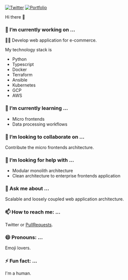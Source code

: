 [![Twitter](https://img.shields.io/twitter/follow/silver_birder?style=social)](https://twitter.com/Silver_birder)
[![Portfolio](https://img.shields.io/badge/portfolio-silverbirder-brightgreen)](https://silver-birder.github.io/)

Hi there 👋

### 🔭 I’m currently working on ...
👨‍💻 Develop web application for e-commerce. 

My technology stack is 
* Python
* Typescript
* Docker
* Terraform
* Ansible
* Kubernetes
* GCP
* AWS

### 🌱 I’m currently learning ...
* Micro frontends
* Data processing workflows

### 👯 I’m looking to collaborate on ...
Contribute the micro frontends architecture.

### 🤔 I’m looking for help with ...
* Modular monolith architecture
* Clean architecture to enterprise frontends application

### 💬 Ask me about ...
Scalable and loosely coupled web application architecture.

### 📫 How to reach me: ...
Twitter or [PullRequests](https://github.com/Silver-birder/Silver-birder/pulls).

### 😄 Pronouns: ...
Emoji lovers.

### ⚡ Fun fact: ...
I'm a human.
